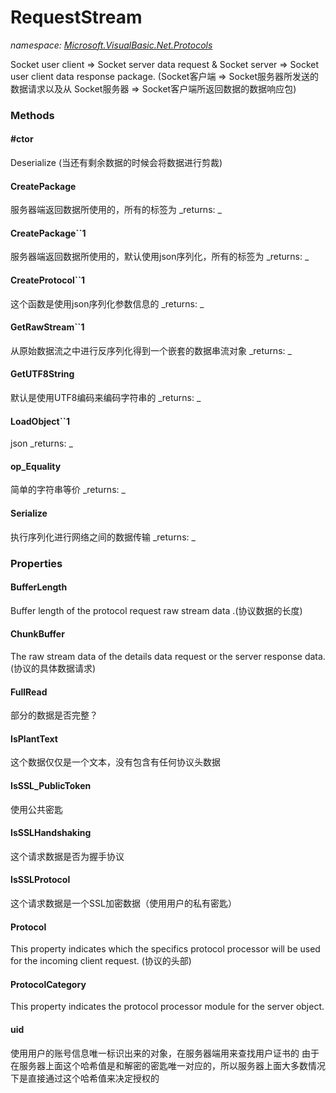﻿
# RequestStream
_namespace: [Microsoft.VisualBasic.Net.Protocols](N-Microsoft.VisualBasic.Net.Protocols.md)_

Socket user client => Socket server data request &
 Socket server => Socket user client data response package.
 (Socket客户端 => Socket服务器所发送的数据请求以及从
 Socket服务器 => Socket客户端所返回数据的数据响应包)

### Methods

#### #ctor
Deserialize (当还有剩余数据的时候会将数据进行剪裁)
#### CreatePackage
服务器端返回数据所使用的，所有的标签为
_returns: _
#### CreatePackage``1
服务器端返回数据所使用的，默认使用json序列化，所有的标签为
_returns: _
#### CreateProtocol``1
这个函数是使用json序列化参数信息的
_returns: _
#### GetRawStream``1
从原始数据流之中进行反序列化得到一个嵌套的数据串流对象
_returns: _
#### GetUTF8String
默认是使用UTF8编码来编码字符串的
_returns: _
#### LoadObject``1
json
_returns: _
#### op_Equality
简单的字符串等价
_returns: _
#### Serialize
执行序列化进行网络之间的数据传输
_returns: _


### Properties

#### BufferLength
Buffer length of the protocol request raw stream data .(协议数据的长度)
#### ChunkBuffer
The raw stream data of the details data request or the server response data.(协议的具体数据请求)
#### FullRead
部分的数据是否完整？
#### IsPlantText
这个数据仅仅是一个文本，没有包含有任何协议头数据
#### IsSSL_PublicToken
使用公共密匙
#### IsSSLHandshaking
这个请求数据是否为握手协议
#### IsSSLProtocol
这个请求数据是一个SSL加密数据（使用用户的私有密匙）
#### Protocol
This property indicates which the specifics protocol processor will be used for the incoming client request.
 (协议的头部)
#### ProtocolCategory
This property indicates the protocol processor module for the server object.
#### uid
使用用户的账号信息唯一标识出来的对象，在服务器端用来查找用户证书的
 由于在服务器上面这个哈希值是和解密的密匙唯一对应的，所以服务器上面大多数情况下是直接通过这个哈希值来决定授权的

